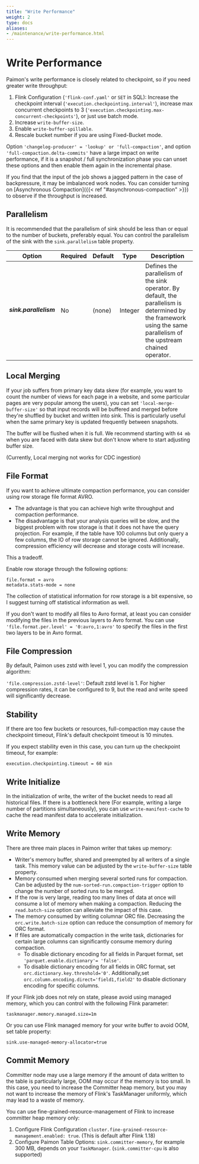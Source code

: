 ```yaml
---
title: "Write Performance"
weight: 2
type: docs
aliases:
- /maintenance/write-performance.html
---
```

<!--
Licensed to the Apache Software Foundation (ASF) under one
or more contributor license agreements.  See the NOTICE file
distributed with this work for additional information
regarding copyright ownership.  The ASF licenses this file
to you under the Apache License, Version 2.0 (the
"License"); you may not use this file except in compliance
with the License.  You may obtain a copy of the License at

  http://www.apache.org/licenses/LICENSE-2.0

Unless required by applicable law or agreed to in writing,
software distributed under the License is distributed on an
"AS IS" BASIS, WITHOUT WARRANTIES OR CONDITIONS OF ANY
KIND, either express or implied.  See the License for the
specific language governing permissions and limitations
under the License.
-->

# Write Performance

Paimon's write performance is closely related to checkpoint, so if you need greater write throughput:

1. Flink Configuration (`'flink-conf.yaml'` or `SET` in SQL): Increase the checkpoint interval
   (`'execution.checkpointing.interval'`), increase max concurrent checkpoints to 3
   (`'execution.checkpointing.max-concurrent-checkpoints'`), or just use batch mode.
2. Increase `write-buffer-size`.
3. Enable `write-buffer-spillable`.
4. Rescale bucket number if you are using Fixed-Bucket mode.

Option `'changelog-producer' = 'lookup' or 'full-compaction'`, and option `'full-compaction.delta-commits'` have a
large impact on write performance, if it is a snapshot / full synchronization phase you can unset these options and
then enable them again in the incremental phase.

If you find that the input of the job shows a jagged pattern in the case of backpressure, it may be imbalanced work
nodes. You can consider turning on [Asynchronous Compaction]({{< ref "#asynchronous-compaction" >}}) to observe if the
throughput is increased.

## Parallelism

It is recommended that the parallelism of sink should be less than or equal to the number of buckets, preferably equal. You can control the parallelism of the sink with the `sink.parallelism` table property.

<table class="table table-bordered">
    <thead>
    <tr>
      <th class="text-left" style="width: 20%">Option</th>
      <th class="text-left" style="width: 5%">Required</th>
      <th class="text-left" style="width: 5%">Default</th>
      <th class="text-left" style="width: 10%">Type</th>
      <th class="text-left" style="width: 60%">Description</th>
    </tr>
    </thead>
    <tbody>
    <tr>
      <td><h5>sink.parallelism</h5></td>
      <td>No</td>
      <td style="word-wrap: break-word;">(none)</td>
      <td>Integer</td>
      <td>Defines the parallelism of the sink operator. By default, the parallelism is determined by the framework using the same parallelism of the upstream chained operator.</td>
    </tr>
    </tbody>
</table>

## Local Merging

If your job suffers from primary key data skew
(for example, you want to count the number of views for each page in a website,
and some particular pages are very popular among the users),
you can set `'local-merge-buffer-size'` so that input records will be buffered and merged
before they're shuffled by bucket and written into sink.
This is particularly useful when the same primary key is updated frequently between snapshots.

The buffer will be flushed when it is full. We recommend starting with `64 mb`
when you are faced with data skew but don't know where to start adjusting buffer size.

(Currently, Local merging not works for CDC ingestion)

## File Format

If you want to achieve ultimate compaction performance, you can consider using row storage file format AVRO.
- The advantage is that you can achieve high write throughput and compaction performance.
- The disadvantage is that your analysis queries will be slow, and the biggest problem with row storage is that it
  does not have the query projection. For example, if the table have 100 columns but only query a few columns, the
  IO of row storage cannot be ignored. Additionally, compression efficiency will decrease and storage costs will
  increase.

This a tradeoff.

Enable row storage through the following options:
```shell
file.format = avro
metadata.stats-mode = none
```

The collection of statistical information for row storage is a bit expensive, so I suggest turning off statistical
information as well.

If you don't want to modify all files to Avro format, at least you can consider modifying the files in the previous
layers to Avro format. You can use `'file.format.per.level' = '0:avro,1:avro'` to specify the files in the first two
layers to be in Avro format.

## File Compression

By default, Paimon uses zstd with level 1, you can modify the compression algorithm:

`'file.compression.zstd-level'`: Default zstd level is 1. For higher compression rates, it can be configured to 9, but the read and write speed will significantly decrease.

## Stability

If there are too few buckets or resources, full-compaction may cause the checkpoint timeout, Flink's default
checkpoint timeout is 10 minutes.

If you expect stability even in this case, you can turn up the checkpoint timeout, for example:

```shell
execution.checkpointing.timeout = 60 min
```

## Write Initialize

In the initialization of write, the writer of the bucket needs to read all historical files. If there is a bottleneck
here (For example, writing a large number of partitions simultaneously), you can use `write-manifest-cache` to cache
the read manifest data to accelerate initialization.

## Write Memory

There are three main places in Paimon writer that takes up memory:

* Writer's memory buffer, shared and preempted by all writers of a single task. This memory value can be adjusted by the `write-buffer-size` table property.
* Memory consumed when merging several sorted runs for compaction. Can be adjusted by the `num-sorted-run.compaction-trigger` option to change the number of sorted runs to be merged.
* If the row is very large, reading too many lines of data at once will consume a lot of memory when making a compaction. Reducing the `read.batch-size` option can alleviate the impact of this case.
* The memory consumed by writing columnar ORC file. Decreasing the `orc.write.batch-size` option can reduce the consumption of memory for ORC format.
* If files are automatically compaction in the write task, dictionaries for certain large columns can significantly consume memory during compaction.
  * To disable dictionary encoding for all fields in Parquet format, set `'parquet.enable.dictionary'= 'false'`.
  * To disable dictionary encoding for all fields in ORC format, set `orc.dictionary.key.threshold='0'`. Additionally,set `orc.column.encoding.direct='field1,field2'` to disable dictionary encoding for specific columns.

If your Flink job does not rely on state, please avoid using managed memory, which you can control with the following Flink parameter:
```shell
taskmanager.memory.managed.size=1m
```
Or you can use Flink managed memory for your write buffer to avoid OOM, set table property:
```shell
sink.use-managed-memory-allocator=true
```

## Commit Memory

Committer node may use a large memory if the amount of data written to the table is particularly large, OOM may occur
if the memory is too small. In this case, you need to increase the Committer heap memory, but you may not want to
increase the memory of Flink's TaskManager uniformly, which may lead to a waste of memory.

You can use fine-grained-resource-management of Flink to increase committer heap memory only:
1. Configure Flink Configuration `cluster.fine-grained-resource-management.enabled: true`. (This is default after Flink 1.18)
2. Configure Paimon Table Options: `sink.committer-memory`, for example 300 MB, depends on your `TaskManager`.
   (`sink.committer-cpu` is also supported)
